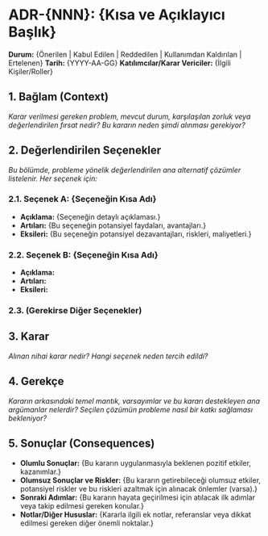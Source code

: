 # ADR-{NNN}: {Kısa ve Açıklayıcı Başlık}

**Durum:** {Önerilen | Kabul Edilen | Reddedilen | Kullanımdan Kaldırılan | Ertelenen}
**Tarih:** {YYYY-AA-GG}
**Katılımcılar/Karar Vericiler:** {İlgili Kişiler/Roller}

## 1. Bağlam (Context)
*Karar verilmesi gereken problem, mevcut durum, karşılaşılan zorluk veya değerlendirilen fırsat nedir? Bu kararın neden şimdi alınması gerekiyor?*

## 2. Değerlendirilen Seçenekler
*Bu bölümde, probleme yönelik değerlendirilen ana alternatif çözümler listelenir. Her seçenek için:*

### 2.1. Seçenek A: {Seçeneğin Kısa Adı}
* **Açıklama:** {Seçeneğin detaylı açıklaması.}
* **Artıları:** {Bu seçeneğin potansiyel faydaları, avantajları.}
* **Eksileri:** {Bu seçeneğin potansiyel dezavantajları, riskleri, maliyetleri.}

### 2.2. Seçenek B: {Seçeneğin Kısa Adı}
* **Açıklama:**
* **Artıları:**
* **Eksileri:**

### 2.3. (Gerekirse Diğer Seçenekler)

## 3. Karar
*Alınan nihai karar nedir? Hangi seçenek neden tercih edildi?*

## 4. Gerekçe
*Kararın arkasındaki temel mantık, varsayımlar ve bu kararı destekleyen ana argümanlar nelerdir? Seçilen çözümün probleme nasıl bir katkı sağlaması bekleniyor?*

## 5. Sonuçlar (Consequences)
* **Olumlu Sonuçlar:** {Bu kararın uygulanmasıyla beklenen pozitif etkiler, kazanımlar.}
* **Olumsuz Sonuçlar ve Riskler:** {Bu kararın getirebileceği olumsuz etkiler, potansiyel riskler ve bu riskleri azaltmak için alınacak önlemler (varsa).}
* **Sonraki Adımlar:** {Bu kararın hayata geçirilmesi için atılacak ilk adımlar veya takip edilmesi gereken konular.}
* **Notlar/Diğer Hususlar:** {Kararla ilgili ek notlar, referanslar veya dikkat edilmesi gereken diğer önemli noktalar.}
